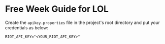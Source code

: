 # Free Week Guide for LOL

Create the `apikey.properties` file in the project's root directory and put your credentials as below:

```
RIOT_API_KEY="<YOUR_RIOT_API_KEY>"
```
